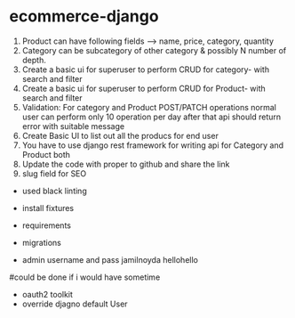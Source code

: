 # ecommerce-django
1. Product can have following fields --> name, price, category, quantity 
2. Category  can be subcategory of other category &amp; possibly N number of depth. 
3. Create a basic ui for superuser to perform CRUD for category- with search and filter 
4. Create a basic ui for superuser to perform CRUD for Product- with search and filter 
5. Validation: For category and Product POST/PATCH operations normal user can perform only 10 operation per day after that api should return error with suitable message 
6. Create Basic UI to list out all the producs for end user 
7. You have to use django rest framework for writing api for Category and Product both 
8. Update the code with proper to github and share the link
9. slug field for SEO


- used black linting

- install fixtures
- requirements
- migrations
 
- admin username and pass jamilnoyda hellohello


#could be done if i  would  have sometime

- oauth2 toolkit
- override djagno default User
